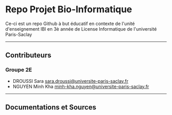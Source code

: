# Repo Projet Bio-Informatique 

Ce-ci est un repo Github à but éducatif en contexte de l'unité d'enseignement IBI en 3è année de License Informatique de l'université Paris-Saclay

---
## Contributeurs

### Groupe 2E

- DROUSSI Sara <sara.droussi@universite-paris-saclay.fr>
- NGUYEN Minh Kha <minh-kha.nguyen@universite-paris-saclay.fr>

---

## Documentations et Sources

